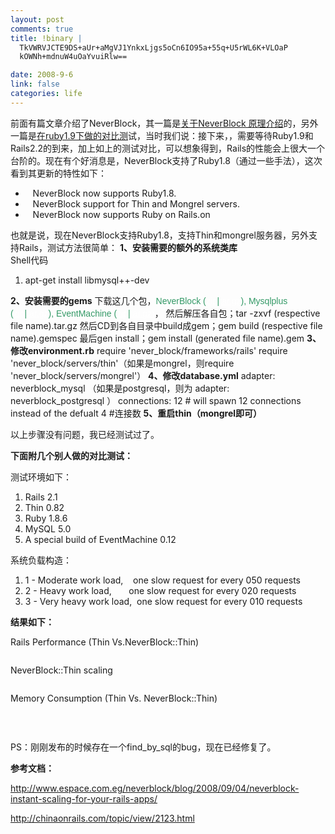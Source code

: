 ```yaml
--- 
layout: post
comments: true
title: !binary |
  TkVWRVJCTE9DS+aUr+aMgVJ1YnkxLjgs5oCn6IO95a+55q+U5rWL6K+VLOaP
  kOWNh+mdnuW4uOaYvuiRlw==

date: 2008-9-6
link: false
categories: life
---
```

前面有篇文章介绍了NeverBlock，其一篇是<a href="http://iceskysl.1sters.com/?action=show&amp;id=369">关于NeverBlock 原理介绍</a>的，另外一篇是<a href="http://iceskysl.1sters.com/?action=show&amp;id=380">在ruby1.9下做的对比测</a>试，当时我们说：接下来，，需要等待Ruby1.9和Rails2.2的到来，加上如上的测试对比，可以想象得到，Rails的性能会上很大一个台阶的。现在有个好消息是，NeverBlock支持了Ruby1.8（通过一些手法），这次看到其更新的特性如下：
<ul>
	<li>   NeverBlock now supports Ruby1.8.</li>
	<li>   NeverBlock support for Thin and Mongrel servers.</li>
	<li>   NeverBlock now supports Ruby on Rails.on</li>
</ul>
也就是说，现在NeverBlock支持Ruby1.8，支持Thin和mongrel服务器，另外支持Rails，测试方法很简单：
<strong>1、安装需要的额外的系统类库</strong>
<div class="codeText">
<div class="codeHead">Shell代码</div>
<ol class="dp-rb" start="1">
	<li class="alt"><span><span>apt-get install libmysql++-dev
</span></span></li>
</ol>
</div>
<strong>2、安装需要的gems</strong>
下载这几个包，<span style="color: #ff0000;"><span class="Apple-style-span" style="border-collapse: separate; color: #ffffff; font-family: Arial; font-size: 14px; font-style: normal; font-variant: normal; font-weight: normal; letter-spacing: normal; line-height: normal; orphans: 2; text-align: left; text-indent: 0px; text-transform: none; white-space: normal; widows: 2; word-spacing: 0px;"><span style="color: #339966;">NeverBlock (<a style="outline-width: 0px; cursor: pointer; color: #ffffff;" href="http://github.com/espace/neverblock/zipball/master">zip</a>|<a style="outline-width: 0px; cursor: pointer; color: #ffffff;" href="http://github.com/espace/neverblock/tarball/master">tar.gz</a>), Mysqlplus (<a style="outline-width: 0px; cursor: pointer; color: #ffffff;" href="http://github.com/espace/mysqlplus/zipball/master">zip</a>|<a style="outline-width: 0px; cursor: pointer; color: #ffffff;" href="http://github.com/espace/mysqlplus/tarball/master">tar.gz</a>), EventMachine (<a style="outline-width: 0px; cursor: pointer; color: #ffffff;" href="http://github.com/espace/eventmachine/zipball/master">zip</a>|<a style="outline-width: 0px; cursor: pointer; color: #ffffff;" href="http://github.com/espace/eventmachine/tarball/master">tar.gz</a></span>)</span></span>，
然后解压各自包；tar -zxvf (respective file name).tar.gz
然后CD到各自目录中build成gem；gem build (respective file name).gemspec
最后gen install；gem install (generated file name).gem
<strong>3、修改environment.rb</strong>
require 'never_block/frameworks/rails'
require 'never_block/servers/thin'（如果是mongrel，则require 'never_block/servers/mongrel'）
<strong>4、修改database.yml</strong>
adapter: neverblock_mysql （如果是postgresql，则为 adapter: neverblock_postgresql ）
connections: 12 # will spawn 12 connections instead of the defualt 4 #连接数
<strong>5、重启thin（mongrel即可）</strong>

以上步骤没有问题，我已经测试过了。

<strong>下面附几个别人做的对比测试：</strong>
<div class="codeText">
<div class="codeHead">测试环境如下：</div>
<ol class="dp-xml" start="1">
	<li class="alt"><span><span>Rails 2.1  </span></span></li>
	<li><span>Thin 0.82  </span></li>
	<li class="alt"><span>Ruby 1.8.6  </span></li>
	<li><span>MySQL 5.0  </span></li>
	<li class="alt"><span>A special build of EventMachine 0.12  </span></li>
</ol>
</div>
<div class="codeText">
<div class="codeHead">系统负载构造：</div>
<ol class="dp-xml" start="1">
	<li class="alt"><span><span>1 - Moderate work load,    one slow request for every 050 requests  </span></span></li>
	<li><span>2 - Heavy work load,       one slow request for every 020 requests  </span></li>
	<li class="alt"><span>3 - Very heavy work load,  one slow request for every 010 requests
</span></li>
</ol>
</div>
<strong>结果如下：</strong>

Rails Performance (Thin Vs.NeverBlock::Thin)

<img src="http://www.espace.com.eg/assets/neverblock/images/charts/8.gif" alt="" />

NeverBlock::Thin scaling

<img src="http://www.espace.com.eg/assets/neverblock/images/charts/10.gif" alt="" />

Memory Consumption (Thin Vs. NeverBlock::Thin)

<img src="http://www.espace.com.eg/assets/neverblock/images/charts/11.gif" alt="" />

&nbsp;

PS：刚刚发布的时候存在一个find_by_sql的bug，现在已经修复了。

<strong>参考文档：</strong>

<a href="http://www.espace.com.eg/neverblock/blog/2008/09/04/neverblock-instant-scaling-for-your-rails-apps/">http://www.espace.com.eg/neverblock/blog/2008/09/04/neverblock-instant-scaling-for-your-rails-apps/</a>

<a href="http://chinaonrails.com/topic/view/2123.html">http://chinaonrails.com/topic/view/2123.html</a>

